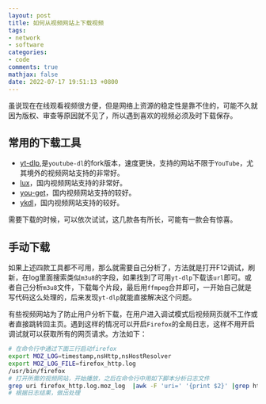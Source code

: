 ```yaml
---
layout: post
title: 如何从视频网站上下载视频
tags:
- network
- software
categories:
- code
comments: true
mathjax: false
date: 2022-07-17 19:51:13 +0800
---
```

虽说现在在线观看视频很方便，但是网络上资源的稳定性是靠不住的，可能不久就因为版权、审查等原因就不见了，所以遇到喜欢的视频必须及时下载保存。

## 常用的下载工具
+ [yt-dlp](https://github.com/yt-dlp/yt-dlp),是`youtube-dl`的fork版本，速度更快，支持的网站不限于`YouTube`，尤其境外的视频网站支持的非常好。
+ [lux](https://github.com/iawia002/lux)，国内视频网站支持的非常好。
+ [you-get](https://github.com/soimort/you-get)，国内视频网站支持的较好。
+ [ykdl](https://github.com/SeaHOH/ykdl)，国内视频网站支持的较好。

需要下载的时候，可以依次试试，这几款各有所长，可能有一款会有惊喜。

## 手动下载
如果上述四款工具都不可用，那么就需要自己分析了，方法就是打开F12调试，刷新，在log里面搜索类似`m3u8`的字段，如果找到了可用`yt-dlp`下载该`url`即可。或者自己分析`m3u8`文件，下载每个片段，最后用`ffmpeg`合并即可，一开始自己就是写代码这么处理的，后来发现`yt-dlp`就能直接解决这个问题。

有些视频网站为了防止用户分析下载，在用户进入调试模式后视频网页就不工作或者直接跳转回主页。遇到这样的情况可以开启`Firefox`的全局日志，这样不用开启调试就可以获取所有的网页请求。方法如下：
```bash
# 在命令行中通过下面三行启动firefox
export MOZ_LOG=timestamp,nsHttp,nsHostResolver
export MOZ_LOG_FILE=firefox_http.log
/usr/bin/firefox
# 打开所需的视频网站，开始播放，之后在命令行中用如下脚本分析日志文件
grep uri firefox_http.log.moz_log  |awk -F 'uri=' '{print $2}' |grep http
# 根据日志结果，做出处理
```